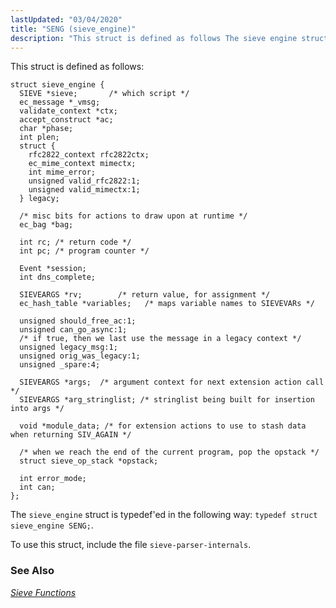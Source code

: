 ```yaml
---
lastUpdated: "03/04/2020"
title: "SENG (sieve_engine)"
description: "This struct is defined as follows The sieve engine struct is typedef ed in the following way typedef struct sieve engine SENG To use this struct include the file sieve parser internals Chapter 44 Sieve Functions..."
---
```


This struct is defined as follows:

```
struct sieve_engine {
  SIEVE *sieve;       /* which script */
  ec_message *_vmsg;
  validate_context *ctx;
  accept_construct *ac;
  char *phase;
  int plen;
  struct {
    rfc2822_context rfc2822ctx;
    ec_mime_context mimectx;
    int mime_error;
    unsigned valid_rfc2822:1;
    unsigned valid_mimectx:1;
  } legacy;

  /* misc bits for actions to draw upon at runtime */
  ec_bag *bag;

  int rc; /* return code */
  int pc; /* program counter */

  Event *session;
  int dns_complete;

  SIEVEARGS *rv;        /* return value, for assignment */
  ec_hash_table *variables;   /* maps variable names to SIEVEVARs */

  unsigned should_free_ac:1;
  unsigned can_go_async:1;
  /* if true, then we last use the message in a legacy context */
  unsigned legacy_msg:1;
  unsigned orig_was_legacy:1;
  unsigned _spare:4;

  SIEVEARGS *args;  /* argument context for next extension action call */
  SIEVEARGS *arg_stringlist; /* stringlist being built for insertion into args */

  void *module_data; /* for extension actions to use to stash data when returning SIV_AGAIN */

  /* when we reach the end of the current program, pop the opstack */
  struct sieve_op_stack *opstack;

  int error_mode;
  int can;
};
```

The `sieve_engine` struct is typedef'ed in the following way: `typedef struct sieve_engine SENG;`.

To use this struct, include the file `sieve-parser-internals`.

### <a name="idp34493376"></a> See Also

[*Sieve Functions*](/momentum/3/3-api/3-api-sieve)